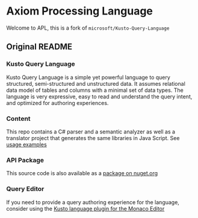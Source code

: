 # Axiom Processing Language

Welcome to APL, this is a fork of `microsoft/Kusto-Query-Language`


## Original README

### Kusto Query Language

Kusto Query Language is a simple yet powerful language to query structured, semi-structured and unstructured data. It assumes relational data model of tables and columns with a minimal set of data types. The language is very expressive, easy to read and understand the query intent, and optimized for authoring experiences.

### Content

This repo contains a C# parser and a semantic analyzer as well as a translator project that generates the same libraries in Java Script. See [usage examples](src/Kusto.Language/readme.md)

### API Package

This source code is also available as a [package on nuget.org](https://www.nuget.org/packages/Microsoft.Azure.Kusto.Language/)

### Query Editor

If you need to provide a query authoring experience for the language, consider using the [Kusto language plugin for the Monaco Editor](https://github.com/Azure/monaco-kusto)


